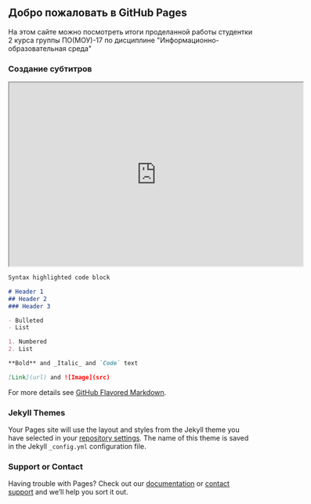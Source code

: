 ## Добро пожаловать в GitHub Pages

На этом сайте можно посмотреть итоги проделанной работы студентки 2 курса группы ПО(МОУ)-17 по дисциплине "Информационно-образовательная среда"


### Создание субтитров 

 <iframe height="375" width="600" src="http://https://youtu.be/i0OGf-tBfnM"></iframe>   

```markdown
Syntax highlighted code block

# Header 1
## Header 2
### Header 3

- Bulleted
- List

1. Numbered
2. List

**Bold** and _Italic_ and `Code` text

[Link](url) and ![Image](src)
```

For more details see [GitHub Flavored Markdown](https://guides.github.com/features/mastering-markdown/).

### Jekyll Themes

Your Pages site will use the layout and styles from the Jekyll theme you have selected in your [repository settings](https://github.com/YakovlevaLubov2018/YakovlevaLubov2018.github.io/settings). The name of this theme is saved in the Jekyll `_config.yml` configuration file.

### Support or Contact

Having trouble with Pages? Check out our [documentation](https://help.github.com/categories/github-pages-basics/) or [contact support](https://github.com/contact) and we’ll help you sort it out.

